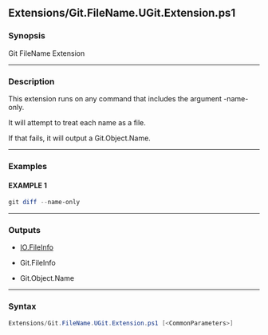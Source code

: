 
Extensions/Git.FileName.UGit.Extension.ps1
------------------------------------------




### Synopsis
Git FileName Extension



---


### Description

This extension runs on any command that includes the argument -name-only.

It will attempt to treat each name as a file.

If that fails, it will output a Git.Object.Name.



---


### Examples
#### EXAMPLE 1
```PowerShell
git diff --name-only
```



---


### Outputs
* [IO.FileInfo](https://learn.microsoft.com/en-us/dotnet/api/System.IO.FileInfo)


* Git.FileInfo


* Git.Object.Name






---


### Syntax
```PowerShell
Extensions/Git.FileName.UGit.Extension.ps1 [<CommonParameters>]
```




